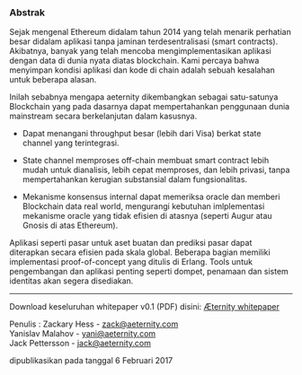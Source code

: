 ### Abstrak
 Sejak mengenal Ethereum didalam tahun 2014 yang telah menarik perhatian besar didalam aplikasi tanpa jaminan terdesentralisasi (smart contracts).  Akibatnya, banyak yang telah mencoba mengimplementasikan aplikasi dengan data di dunia nyata diatas blockchain. Kami percaya bahwa menyimpan kondisi aplikasi dan kode di chain adalah sebuah kesalahan untuk beberapa alasan.


Inilah sebabnya mengapa aeternity dikembangkan sebagai satu-satunya Blockchain yang pada dasarnya dapat mempertahankan penggunaan dunia mainstream secara berkelanjutan dalam kasusnya.


* Dapat menangani throughput besar (lebih dari Visa) berkat state channel yang terintegrasi.

* State channel memproses off-chain membuat smart contract lebih mudah untuk dianalisis, lebih cepat memproses, dan lebih privasi, tanpa mempertahankan kerugian substansial dalam fungsionalitas.

* Mekanisme konsensus internal dapat memeriksa oracle dan memberi Blockchain data real world, mengurangi kebutuhan imlplementasi mekanisme oracle yang tidak efisien di atasnya (seperti Augur atau Gnosis di atas Ethereum).

Aplikasi seperti pasar untuk aset buatan dan prediksi pasar dapat diterapkan secara efisien pada skala global. Beberapa bagian memiliki implementasi proof-of-concept yang ditulis di Erlang. Tools untuk pengembangan dan aplikasi penting seperti dompet, penamaan dan sistem identitas akan segera disediakan.

***


Download keseluruhan whitepaper v0.1 (PDF) disini:
[Æternity whitepaper](https://drive.google.com/open?id=0B-B_AhuJ3i10dkVwcGxpTHhhNEE)

Penulis :
Zackary Hess - zack@aeternity.com  
Yanislav Malahov - yani@aeternity.com  
Jack Pettersson - jack@aeternity.com

dipublikasikan pada tanggal 6 Februari 2017
